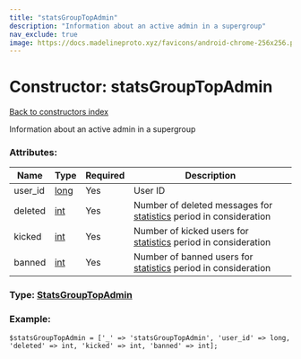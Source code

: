 ```yaml
---
title: "statsGroupTopAdmin"
description: "Information about an active admin in a supergroup"
nav_exclude: true
image: https://docs.madelineproto.xyz/favicons/android-chrome-256x256.png
---
```

# Constructor: statsGroupTopAdmin  
[Back to constructors index](/API_docs/constructors/index.html)



Information about an active admin in a supergroup

### Attributes:

| Name     |    Type       | Required | Description |
|----------|---------------|----------|-------------|
|user\_id|[long](/API_docs/types/long.html) | Yes|User ID|
|deleted|[int](/API_docs/types/int.html) | Yes|Number of deleted messages for [statistics](https://core.telegram.org/api/stats) period in consideration|
|kicked|[int](/API_docs/types/int.html) | Yes|Number of kicked users for [statistics](https://core.telegram.org/api/stats) period in consideration|
|banned|[int](/API_docs/types/int.html) | Yes|Number of banned users for [statistics](https://core.telegram.org/api/stats) period in consideration|



### Type: [StatsGroupTopAdmin](/API_docs/types/StatsGroupTopAdmin.html)


### Example:

```
$statsGroupTopAdmin = ['_' => 'statsGroupTopAdmin', 'user_id' => long, 'deleted' => int, 'kicked' => int, 'banned' => int];
```  
